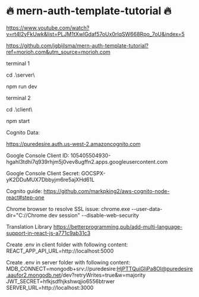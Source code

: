 # 🔥 mern-auth-template-tutorial 🔥

https://www.youtube.com/watch?v=rt4I2yFkUwk&list=PLJM1tXwlGdaf57oUx0rIqSW668Rpo_7oU&index=5

https://github.com/jgbijlsma/mern-auth-template-tutorial?ref=morioh.com&utm_source=morioh.com

terminal 1

cd .\server\

npm run dev


terminal 2

cd .\client\

npm start

Cognito Data:

https://puredesire.auth.us-west-2.amazoncognito.com


Google Console Client ID:
105405504930-hgahl3tdhi7q939rhjm5j0vev8ugffn2.apps.googleusercontent.com

Google Console Client Secret:
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

Cognito guide:
https://github.com/markpking2/aws-cognito-node-react#step-one

Chrome browser to resolve SSL issue:
chrome.exe --user-data-dir="C://Chrome dev session" --disable-web-security

Translation Library
https://betterprogramming.pub/add-multi-language-support-in-react-js-a771c9ab31c3

Create .env in client folder with following content:
REACT_APP_API_URL=http://localhost:5000

Create .env in server folder with following content:
MDB_CONNECT=mongodb+srv://puredesire:HjPTTQuiGIjPa8Ol@puredesire.aaufor2.mongodb.net/dev?retryWrites=true&w=majority
JWT_SECRET=hfkjsdfhjkshwqjio6556btrwer
SERVER_URL=http://localhost:3000
